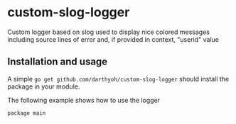 # custom-slog-logger
Custom logger based on slog used to display nice colored messages including source lines of error and, if provided in context, "userid" value

## Installation and usage

A simple `go get github.com/darthyoh/custom-slog-logger` should install the package in your module.

The following example shows how to use the logger

```
package main


```


